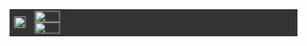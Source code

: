 <table width="100%" bgcolor="#333">
    <tr>
        <td><img width="100%" src="https://dfx81.github.io/res/lookout.png" /></td>
        <td><img width="100%" src="https://github-readme-stats.vercel.app/api?username=dfx81&count_private=true&show_icons=true&include_all_commits=true" />
        <img width="100%" src="https://github-readme-stats.vercel.app/api/top-langs/?username=dfx81&layout=compact"></td>
    </tr>
</table>
